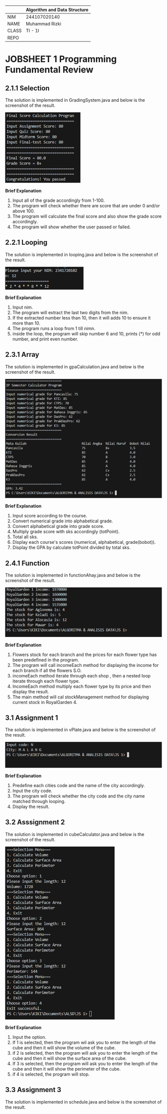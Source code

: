 |  | Algorithm and Data Structure | 
|--|--|
| NIM | 244107020140 |
| NAME | Muhammad Rizki |
| CLASS | TI - 1I |
| REPO | |

# JOBSHEET 1 Programming Fundamental Review

## 2.1.1 Selection

The solution is implemented in GradingSystem.java and below is the screenshot of the result.

![ Screenshot ](img/Selection.png)

**Brief Explanation** 
1. Input all of the grade accordingly from 1-100.
2. The program will check whether there are score that are under 0 and/or above 100.
3. The program will calculate the final score and also show the grade score accordingly.
4. The program will show whether the user passed or failed.

## 2.2.1 Looping 

The solution is implemented in looping.java and below is the screenshot of the result.

![ Screenshot ](img/Looping.png)

**Brief Explanation**
1. Input nim.
2. The program will extract the last two digits from the nim.
3. If the extracted number less than 10, then it will adds 10 to ensure it more than 10.
4. The program runs a loop from 1 till nimn.
5. inside the loop, the program will skip number 6 and 10, prints (*) for odd number, and print even number.

## 2.3.1 Array

The solution is implemented in gpaCalculation.java and below is the screenshot of the result.

![ Screenshot ](img/Array.png)

**Brief Explanation**
1. Input score according to the course.
2. Convert numerical grade into alphabetical grade.
3. Convert alphabetical grade into grade score.
4. Multiply grade score with sks accordingly (totPoint).
5. Total all sks.
6. Display each course's scores (numerical, alphabetical, grade(bobot)).
7. Display the GPA by calculate totPoint divided by total sks.

## 2.4.1 Function

The solution is implemented in functionAhay.java and below is the screenshot of the result.

![ Screenshot ](img/Function.png)

**Brief Explanation**
1. Flowers stock for each branch and the prices for each flower type has been predefined in the program.
2. The program will call incomeEach method for displaying the income for each branch if all the flowers S.O.
3. incomeEach method iterate through each shop , then a nested loop iterate through each flower type.
4. IncomeEach method multiply each flower type by its price and then display the result.
5. The main method will cal stockManagement method for displaying current stock in RoyalGarden 4.

## 3.1 Assignment 1

The solution is implemented in vPlate.java and below is the screenshot of the result.

![ Screenshot ](<img/Assignment 1.png>)

**Brief Explanation**
1. Predefine each cities code and the name of the city accordingly.
2. Input the city code.
3. The program will check whether the city code and the city name matched through looping.
4. Display the result.

## 3.2 Asssignment 2

The solution is implemented in cubeCalculator.java and below is the screenshot of the result.

![ Screenshot ](img/Assignment2.png)

**Brief Explanation**
1. Input the option.
2. If 1 is selected, then the program wil ask you to enter the length of the cube and then it will show the volume of the cube.
3. if 2 is selected, then the program will ask you to enter the length of the cube and then it will show the surface area of the cube.
4. If 3 is selected, then the program will ask you to enter the length of the cube and then it will show the perimeter of the cube.
5. if 4 is selected, the program will stop.

## 3.3 Assignment 3

The solution is implemented in schedule.java and below is the screenshot of the result.


